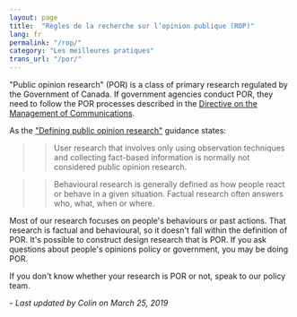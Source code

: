 ```yaml
---
layout: page
title:  "Règles de la recherche sur l’opinion publique (ROP)"
lang: fr
permalink: "/rop/"
category: "Les meilleures pratiques"
trans_url: "/por/"
---
```


"Public opinion research" (POR) is a class of primary research regulated by the Government of Canada. If government agencies conduct POR, they need to follow the POR processes described in the [Directive on the Management of Communications](https://www.tbs-sct.gc.ca/pol/doc-eng.aspx?id=30682).

As the ["Defining public opinion research"](https://www.canada.ca/en/treasury-board-secretariat/services/government-communications/public-opinion-research-government.html#h-1) guidance states:

>> User research that involves only using observation techniques and collecting fact-based information is normally not considered public opinion research. 

>> Behavioural research is generally defined as how people react or behave in a given situation. Factual research often answers who, what, when or where.

Most of our research focuses on people's behaviours or past actions. That research is factual and behavioural, so it doesn't fall within the definition of POR.
It's possible to construct design research that is POR. If you ask questions about people's opinions policy or government, you may be doing POR. 

If you don't know whether your research is POR or not, speak to our policy team.


_- Last updated by Colin on March 25, 2019_